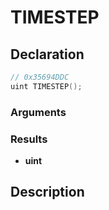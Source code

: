 # TIMESTEP

## Declaration
```cpp
// 0x35694DDC
uint TIMESTEP();
```

### Arguments

### Results
- **uint**

## Description
